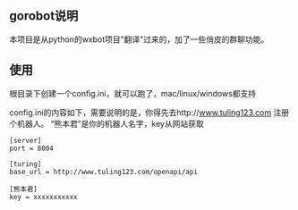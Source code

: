 ## gorobot说明

本项目是从python的wxbot项目"翻译"过来的，加了一些俏皮的群聊功能。

## 使用

根目录下创建一个config.ini，就可以跑了，mac/linux/windows都支持

config.ini的内容如下，需要说明的是，你得先去http://www.tuling123.com 注册个机器人。
“熊本君”是你的机器人名字，key从网站获取
~~~
[server]
port = 8004

[turing]
base_url = http://www.tuling123.com/openapi/api

[熊本君]
key = xxxxxxxxxxx
~~~

